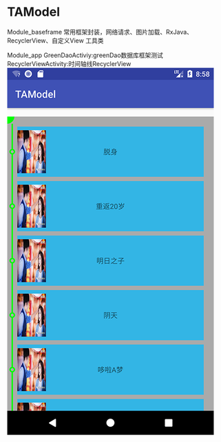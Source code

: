 # TAModel
Module_baseframe
常用框架封装，网络请求、图片加载、RxJava、RecyclerView、自定义View 工具类

Module_app
GreenDaoActiviy:greenDao数据库框架测试
RecyclerViewActivity:时间轴线RecyclerView</br>
 ![Image text](screenshot/screen.png)


